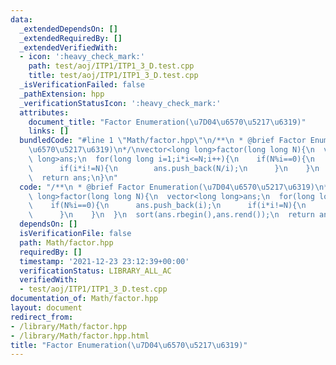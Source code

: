 ```yaml
---
data:
  _extendedDependsOn: []
  _extendedRequiredBy: []
  _extendedVerifiedWith:
  - icon: ':heavy_check_mark:'
    path: test/aoj/ITP1/ITP1_3_D.test.cpp
    title: test/aoj/ITP1/ITP1_3_D.test.cpp
  _isVerificationFailed: false
  _pathExtension: hpp
  _verificationStatusIcon: ':heavy_check_mark:'
  attributes:
    document_title: "Factor Enumeration(\u7D04\u6570\u5217\u6319)"
    links: []
  bundledCode: "#line 1 \"Math/factor.hpp\"\n/**\n * @brief Factor Enumeration(\u7D04\
    \u6570\u5217\u6319)\n*/\nvector<long long>factor(long long N){\n  vector<long\
    \ long>ans;\n  for(long long i=1;i*i<=N;i++){\n    if(N%i==0){\n      ans.push_back(i);\n\
    \      if(i*i!=N){\n        ans.push_back(N/i);\n      }\n    }\n  }\n  sort(ans.rbegin(),ans.rend());\n\
    \  return ans;\n}\n"
  code: "/**\n * @brief Factor Enumeration(\u7D04\u6570\u5217\u6319)\n*/\nvector<long\
    \ long>factor(long long N){\n  vector<long long>ans;\n  for(long long i=1;i*i<=N;i++){\n\
    \    if(N%i==0){\n      ans.push_back(i);\n      if(i*i!=N){\n        ans.push_back(N/i);\n\
    \      }\n    }\n  }\n  sort(ans.rbegin(),ans.rend());\n  return ans;\n}"
  dependsOn: []
  isVerificationFile: false
  path: Math/factor.hpp
  requiredBy: []
  timestamp: '2021-12-23 23:12:39+00:00'
  verificationStatus: LIBRARY_ALL_AC
  verifiedWith:
  - test/aoj/ITP1/ITP1_3_D.test.cpp
documentation_of: Math/factor.hpp
layout: document
redirect_from:
- /library/Math/factor.hpp
- /library/Math/factor.hpp.html
title: "Factor Enumeration(\u7D04\u6570\u5217\u6319)"
---
```

